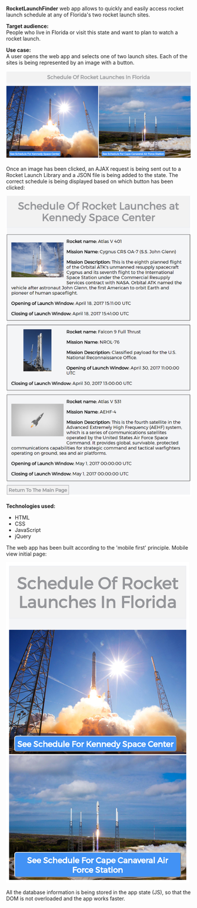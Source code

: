 <b>RocketLaunchFinder</b> web app allows to quickly and easily access rocket launch schedule at any of Florida's two rocket launch sites.

<b>Target audience:</b><br>
People who live in Florida or visit this state and want to plan to watch a rocket launch. 

<b>Use case:</b><br>
A user opens the web app and selects one of two launch sites. Each of the sites is being represented by an image with a button. 

<img src="https://github.com/YuliaBlyndiuk/RocketLaunchFinder/blob/master/app/img/desktop%20view.png">

Once an image has been clicked, an AJAX request is being sent out to a Rocket Launch Library and a JSON file is being added to the state.
The correct schedule is being displayed based on which button has been clicked:

<img src="https://github.com/YuliaBlyndiuk/RocketLaunchFinder/blob/master/app/img/result%20page.jpg">

<b>Technologies used:</b><br>
- HTML
- CSS
- JavaScript
- jQuery

The web app has been built according to the 'mobile first' principle. 
Mobile view initial page:

<img src="https://github.com/YuliaBlyndiuk/RocketLaunchFinder/blob/master/app/img/mobile%20view.jpg">

All the database information is being stored in the app state (JS), so that the DOM is not overloaded and the app works faster.


